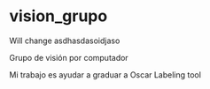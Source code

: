 # vision_grupo


Will change asdhasdasoidjaso

Grupo de visión por computador 

Mi trabajo es ayudar a graduar a Oscar 
Labeling tool 

